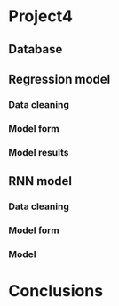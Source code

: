 # Project4

## Database

## Regression model
### Data cleaning

### Model form

### Model results


## RNN model
### Data cleaning

### Model form

### Model

# Conclusions
